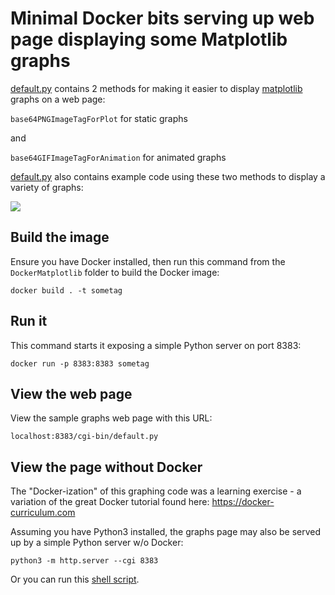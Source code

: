 # Minimal Docker bits serving up web page displaying some Matplotlib graphs

[default.py](https://github.com/montehurd/DockerMatplotlib/blob/master/cgi-bin/default.py) contains 2 methods for making it easier to display [matplotlib](https://matplotlib.org) graphs on a web page:

`base64PNGImageTagForPlot` for static graphs

and

`base64GIFImageTagForAnimation` for animated graphs

[default.py](https://github.com/montehurd/DockerMatplotlib/blob/master/cgi-bin/default.py) also contains example code using these two methods to display a variety of graphs:

![](https://github.com/montehurd/DockerMatplotlib/blob/master/README.gif?raw=true)

## Build the image

Ensure you have Docker installed, then run this command from the `DockerMatplotlib` folder to build the Docker image:

`docker build . -t sometag`

## Run it

This command starts it exposing a simple Python server on port 8383:

`docker run -p 8383:8383 sometag`

## View the web page

View the sample graphs web page with this URL:

`localhost:8383/cgi-bin/default.py`

## View the page without Docker

The "Docker-ization" of this graphing code was a learning exercise - a variation of the great Docker tutorial found here: https://docker-curriculum.com 

Assuming you have Python3 installed, the graphs page may also be served up by a simple Python server w/o Docker:

`python3 -m http.server --cgi 8383`

Or you can run this [shell script](https://gist.github.com/montehurd/1f8ffb8de517adc1d54d6e6b62ad9f88).
